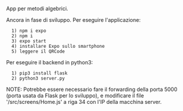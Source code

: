 App per metodi algebrici.


Ancora in fase di sviluppo. 
Per eseguire l'applicazione:

      1) npm i expo
      2) npm i  
      3) expo start
      4) installare Expo sullo smartphone
      5) leggere il QRCode 
	  
Per eseguire il backend in python3:

      1) pip3 install flask
      2) python3 server.py
      
      
NOTE: Potrebbe essere necessario fare il forwarding della porta 5000 (porta usata da Flask per lo sviluppo), e modificare il file '/src/screens/Home.js' a riga 34 con l'IP della macchina server. 

